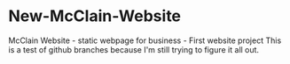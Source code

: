 # New-McClain-Website
McClain Website - static webpage for business - First website project
This is a test of github branches because I'm still trying to figure it all out.
